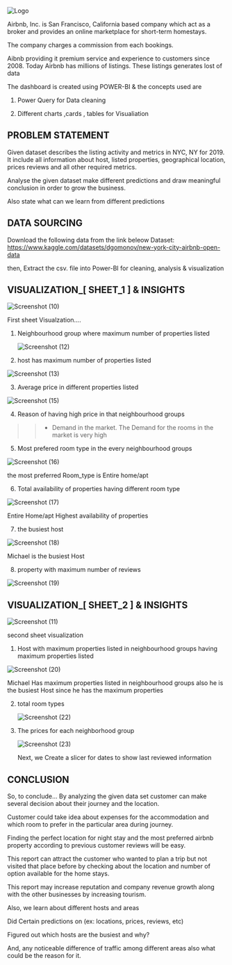
![Logo](https://cdn.shopify.com/s/files/1/0558/6413/1764/files/Airbnb_Logo_Design_History_Evolution_0_1024x1024.jpg?v=1692808408)




Airbnb, Inc. is San Francisco, California based company which act as a broker and provides an online marketplace for short-term homestays. 

The company charges a commission from each bookings. 

Aibnb providing it premium service and experience to customers  since 2008. Today Airbnb has millions of listings. These listings generates lost of data

The dashboard is created using POWER-BI & the concepts used are
  
1. Power Query for Data cleaning
  
  2. Different charts ,cards , tables for Visualiation

  



## PROBLEM STATEMENT
Given dataset describes the listing activity and metrics in NYC, NY for 2019. It include all information about host, listed properties, geographical location, prices reviews and all other required metrics. 

Analyse the given dataset make different predictions and draw meaningful conclusion in order to grow the business.
 
Also state what can we learn from different predictions



## DATA SOURCING
Download the following data from the link beleow
  Dataset: https://www.kaggle.com/datasets/dgomonov/new-york-city-airbnb-open-data

  then, Extract the csv. file into Power-BI for cleaning, analysis
  & visualization
## VISUALIZATION_[ SHEET_1 ] & INSIGHTS
![Screenshot (10)](https://github.com/Akash-Dutta07/AirBnB_Data_Analysis/assets/164155681/b581c8ee-e902-4fed-b0fa-55f4cb799d4b)

   First sheet Visualzation....

1. Neighbourhood group where maximum number of properties listed
   
   ![Screenshot (12)](https://github.com/Akash-Dutta07/AirBnB_Data_Analysis/assets/164155681/0f763d68-3633-46a1-893d-78c99442c9bb)
 
 2. host has maximum number of properties listed 

 ![Screenshot (13)](https://github.com/Akash-Dutta07/AirBnB_Data_Analysis/assets/164155681/35fcf887-5178-4ad0-b566-2f620869b686)

 3. Average price in different properties listed 

 
 ![Screenshot (15)](https://github.com/Akash-Dutta07/AirBnB_Data_Analysis/assets/164155681/89026593-7184-4578-b54b-e0fc2a7f4a36)

 4. Reason of having high price in that neighbourhood groups
  >>- Demand in the market. The Demand for the rooms in the market is very high

  5. Most prefered room type in the every neighbourhood groups 

  
  ![Screenshot (16)](https://github.com/Akash-Dutta07/AirBnB_Data_Analysis/assets/164155681/5d0070fa-4f19-4d84-bf39-27931f2ba767)
 
 the most preferred Room_type is Entire home/apt

 6.	Total availability of properties having different room type


 
 ![Screenshot (17)](https://github.com/Akash-Dutta07/AirBnB_Data_Analysis/assets/164155681/7092ec13-c474-4a9f-920e-dac62d4fe58c)
    


Entire Home/apt Highest availability of properties 
 
 7.	the busiest host 

 
 ![Screenshot (18)](https://github.com/Akash-Dutta07/AirBnB_Data_Analysis/assets/164155681/56b9b83f-cdb9-4c65-b0ed-9769fc37a8bc)

 
 

Michael is the busiest Host

8. property with maximum number of reviews 


![Screenshot (19)](https://github.com/Akash-Dutta07/AirBnB_Data_Analysis/assets/164155681/da0a0cd9-dbe9-4903-871d-b7deea3791d1)


## VISUALIZATION_[ SHEET_2 ] & INSIGHTS
![Screenshot (11)](https://github.com/Akash-Dutta07/AirBnB_Data_Analysis/assets/164155681/3f9eb24b-9cda-408e-9ada-de6731db7caf)

second sheet visualization

1. Host with maximum properties listed in neighbourhood groups having maximum properties listed 



  
  ![Screenshot (20)](https://github.com/Akash-Dutta07/AirBnB_Data_Analysis/assets/164155681/b6304644-defc-4d1f-a5d0-da46b0284304)

Michael Has maximum  properties listed in neighbourhood groups also he is the busiest Host since he has the maximum properties

2. total room types

   
   ![Screenshot (22)](https://github.com/Akash-Dutta07/AirBnB_Data_Analysis/assets/164155681/c8d7999f-4ae8-4648-b13b-380415805c60)

3. The prices for each neighborhood group

    
    ![Screenshot (23)](https://github.com/Akash-Dutta07/AirBnB_Data_Analysis/assets/164155681/75b75769-1d7e-4b9c-b221-e0d4de691700)

      Next, we Create a slicer for dates to show last reviewed information

## CONCLUSION
So, to conclude...
  By analyzing the given data set customer can make several decision about their journey and the location.

Customer could take idea about expenses for the accommodation and which room to prefer in the particular area during journey. 

Finding the perfect location for night stay and the most preferred airbnb property according to previous customer reviews will be easy.
 
This report can attract the customer who wanted to plan a trip but not visited that place before by checking about the location and number of option available for the home stays. 

This report may increase reputation and company revenue growth along with the other businesses by increasing tourism.

Also,
we learn about different hosts and areas

Did Certain predictions on (ex: locations, prices, reviews, 	etc)

Figured out which hosts are the busiest and why?

   And, any noticeable difference of traffic among different areas also what could be the reason for it.



